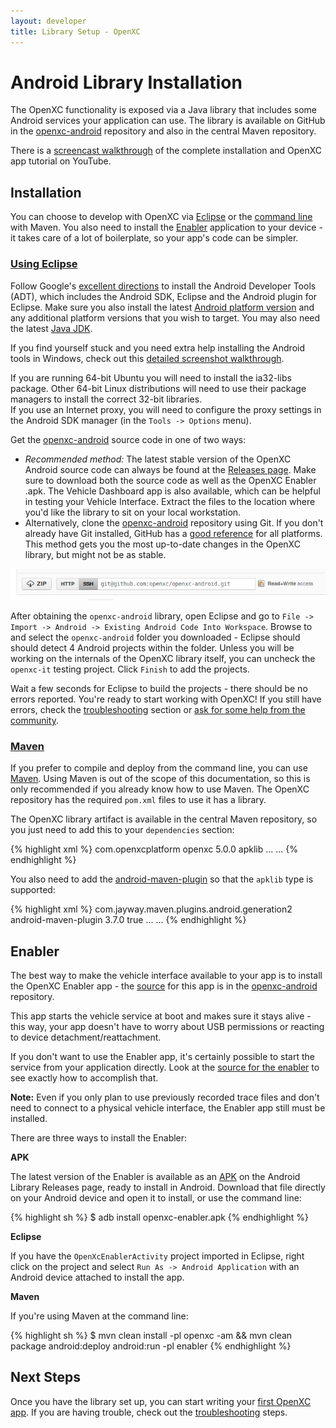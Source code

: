 ```yaml
---
layout: developer
title: Library Setup - OpenXC
---
```

<div class="page-header">
    <h1>Android Library Installation</h1>
</div>

The OpenXC functionality is exposed via a Java library that includes some
Android services your application can use. The library is available on GitHub in
the [openxc-android][] repository and also in the central Maven repository.

There is a [screencast walkthrough](http://www.youtube.com/watch?v=4uelN6Km_CI)
of the complete installation and OpenXC app tutorial on YouTube.

<div class="page-header">
    <h2>Installation</h2>
</div>

You can choose to develop with OpenXC via [Eclipse](#eclipse) or the [command
line](#cli) with Maven. You also need to install the [Enabler](#enabler)
application to your device - it takes care of a lot of boilerplate, so your
app's code can be simpler.

<div class="page-header">
    <h3 id="eclipse"><a href="#eclipse">Using Eclipse</a></h3>
</div>

Follow Google's [excellent
directions](http://developer.android.com/sdk/index.html) to install the Android
Developer Tools (ADT), which includes the Android SDK, Eclipse and the Android
plugin for Eclipse. Make sure you also install the latest [Android platform
version](http://developer.android.com/sdk/installing/adding-packages.html) and
any additional platform versions that you wish to target. You may also need the
latest [Java
JDK](http://www.oracle.com/technetwork/java/javase/downloads/jdk7-downloads-1880260.html).

If you find yourself stuck and you need extra help installing the Android tools
in Windows, check out this [detailed screenshot
walkthrough](/android/adt-install-windows.html).

<div class="alert alert-danger">
If you are running 64-bit Ubuntu you will need to install the ia32-libs package.
Other 64-bit Linux distributions will need to use their package managers to
install the correct 32-bit libraries.
</div>

<div class="alert alert-danger">
If you use an Internet proxy, you will need to configure the proxy settings in
the Android SDK manager (in the <code>Tools -> Options</code> menu).
</div>

Get the [openxc-android][] source code in one of two ways:

* *Recommended method:* The latest stable version of the OpenXC Android source
  code can always be found at the [Releases
  page](https://github.com/openxc/openxc-android/releases). Make sure to
  download both the source code as well as the OpenXC Enabler .apk. The
  Vehicle Dashboard app is also available, which can be helpful in testing your
  Vehicle Interface. Extract the files to the location where you'd like the
  library to sit on your local workstation.
* Alternatively, clone the [openxc-android][] repository using Git. If you don't
  already have Git installed, GitHub has a [good
  reference](https://help.github.com/articles/set-up-git) for all platforms.
  This method gets you the most up-to-date changes in the OpenXC library, but
  might not be as stable.

<a href="https://github.com/openxc/openxc-android">
<img class="img-responsive" src="/images/screenshots/github.png" />
</a>

After obtaining the `openxc-android` library, open Eclipse and go to `File ->
Import -> Android -> Existing Android Code Into Workspace`. Browse to and select
the `openxc-android` folder you downloaded - Eclipse should should detect 4
Android projects within the folder. Unless you will be working on the internals
of the OpenXC library itself, you can uncheck the `openxc-it` testing project.
Click `Finish` to add the projects.

Wait a few seconds for Eclipse to build the projects - there should be no errors
reported. You're ready to start working with OpenXC! If you still have errors,
check the [troubleshooting](/android/troubleshooting.html) section or [ask for
some help from the community](/overview/discuss.html).

<div class="page-header">
    <h3 id="cli"><a href="#cli">Maven</a></h3>
</div>

If you prefer to compile and deploy from the command line, you can use
[Maven](http://maven.apache.org/download.cgi). Using Maven is out of the scope
of this documentation, so this is only recommended if you already know how to
use Maven. The OpenXC repository has the required `pom.xml` files to use it has
a library.

The OpenXC library artifact is available in the central Maven repository, so you
just need to add this to your `dependencies` section:

{% highlight xml %}
<dependencyManagement>
    <dependencies>
        <dependency>
            <groupId>com.openxcplatform</groupId>
            <artifactId>openxc</artifactId>
            <version>5.0.0</version>
            <type>apklib</type>
        </dependency>
        ...
    </dependencies>
    ...
</dependencyManagement>
{% endhighlight %}

You also need to add the
[android-maven-plugin](http://code.google.com/p/maven-android-plugin/) so that
the `apklib` type is supported:

{% highlight xml %}
<build>
    <pluginManagement>
        <plugins>
            <plugin>
                <groupId>com.jayway.maven.plugins.android.generation2</groupId>
                <artifactId>android-maven-plugin</artifactId>
                <version>3.7.0</version>
                <extensions>true</extensions>
            </plugin>
        </plugins>
        ...
    </pluginManagement>
    ...
</build>
{% endhighlight %}

<div class="page-header">
    <h2 id="enabler">Enabler</h2>
</div>

The best way to make the vehicle interface available to your app is to install
the OpenXC Enabler app - the [source][enabler-source] for this app is in the
[openxc-android][] repository.

This app starts the vehicle service at boot and makes sure it stays alive - this
way, your app doesn't have to worry about USB permissions or reacting to device
detachment/reattachment.

If you don't want to use the Enabler app, it's certainly possible to start the
service from your application directly. Look at the [source for the
enabler][enabler-source] to see exactly how to accomplish that.

<div class="alert alert-danger">
<strong>Note:</strong> Even if you only plan to use previously recorded trace
files and don't need to connect to a physical vehicle interface, the Enabler app
still must be installed.
</div>

There are three ways to install the Enabler:

**APK**

The latest version of the Enabler is available as an [APK][] on the Android
Library Releases page, ready to install in Android. Download that file directly
on your Android device and open it to install, or use the command line:

{% highlight sh %}
$ adb install openxc-enabler.apk
{% endhighlight %}

**Eclipse**

If you have the `OpenXcEnablerActivity` project imported in Eclipse, right click
on the project and select `Run As -> Android Application` with an Android device
attached to install the app.

**Maven**

If you're using Maven at the command line:

{% highlight sh %}
$ mvn clean install -pl openxc -am && mvn clean package android:deploy android:run -pl enabler
{% endhighlight %}

<div class="page-header">
<h2>Next Steps</h2>
</div>

Once you have the library set up, you can start writing your [first OpenXC
app](/android/tutorial.html). If you are having trouble, check out the
[troubleshooting](/android/troubleshooting.html) steps.

[APK]: https://github.com/openxc/openxc-android/releases
[openxc-android]: https://github.com/openxc/openxc-android
[enabler-source]: https://github.com/openxc/openxc-android/tree/master/enabler
